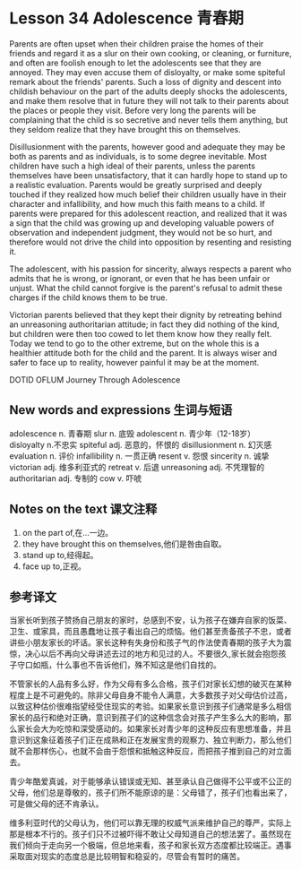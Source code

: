 # Lesson 34 Adolescence 青春期
Parents are often upset when their children praise the homes of their friends and regard it as a slur on their own cooking, or cleaning, or furniture, and often are foolish enough to let the adolescents see that they are annoyed. They may even accuse them of disloyalty, or make some spiteful remark about the friends' parents. Such a loss of dignity and descent into childish behaviour on the part of the adults deeply shocks the adolescents, and make them resolve that in future they will not talk to their parents about the places or people they visit. Before very long the parents will be complaining that the child is so secretive and never tells them anything, but they seldom realize that they have brought this on themselves.

Disillusionment with the parents, however good and adequate they may be both as parents and as individuals, is to some degree inevitable. Most children have such a high ideal of their parents, unless the parents themselves have been unsatisfactory, that it can hardly hope to stand up to a realistic evaluation. Parents would be greatly surprised and deeply touched if they realized how much belief their children usually have in their character and infallibility, and how much this faith means to a child. If parents were prepared for this adolescent reaction, and realized that it was a sign that the child was growing up and developing valuable powers of observation and independent judgment, they would not be so hurt, and therefore would not drive the child into opposition by resenting and resisting it.

The adolescent, with his passion for sincerity, always respects a parent who admits that he is wrong, or ignorant, or even that he has been unfair or unjust. What the child cannot forgive is the parent's refusal to admit these charges if the child knows them to be true.

Victorian parents believed that they kept their dignity by retreating behind an unreasoning authoritarian attitude; in fact they did nothing of the kind, but children were then too cowed to let them know how they really felt. Today we tend to go to the other extreme, but on the whole this is a healthier attitude both for the child and the parent. It is always wiser and safer to face up to reality, however painful it may be at the moment.
	
DOTID OFLUM Journey Through Adolescence

## New words and expressions 生词与短语

adolescence n. 青春期
slur n. 底毁
adolescent n. 青少年（12-18岁）
disloyalty n.不忠实
spiteful adj. 恶意的，怀恨的
disillusionment n. 幻灭感
evaluation n. 评价
infallibility n. 一贯正确
resent v. 怨恨
sincerity n. 诚挚
victorian adj. 维多利亚式的
retreat v. 后退
unreasoning adj. 不凭理智的
authoritarian adj. 专制的
cow v. 吓唬

## Notes on the text 课文注释

1. on the part of,在...一边。
2. they have brought this on themselves,他们是咎由自取。
3. stand up to,经得起。
4. face up to,正视。

## 参考译文

当家长听到孩子赞扬自己朋友的家时，总感到不安，认为孩子在嫌弃自家的饭菜、卫生、或家具，而且愚蠢地让孩子看出自己的烦恼。他们甚至责备孩子不忠，或者讲些小朋友家长的坏话。家长这种有失身份和孩子气的作法使青春期的孩子大为震惊，决心以后不再向父母讲述去过的地方和见过的人。不要很久,家长就会抱怨孩子守口如瓶，什么事也不告诉他们，殊不知这是他们自找的。

不管家长的人品有多么好，作为父母有多么合格，孩子们对家长幻想的破灭在某种程度上是不可避免的。除非父母自身不能令人满意，大多数孩子对父母估价过高，以致这种估价很难指望经受住现实的考验。如果家长意识到孩子们通常是多么相信家长的品行和绝对正确，意识到孩子们的这种信念会对孩子产生多么大的影响，那么家长会大为吃惊和深受感动的。如果家长对青少年的这种反应有思想准备，并且意识到这象征着孩子们正在成熟和正在发展宝贵的观察力、独立判断力，那么他们就不会那样伤心，也就不会由于怨恨和抵触这种反应，而把孩子推到自己的对立面去。

青少年酷爱真诚，对于能够承认错误或无知、甚至承认自己做得不公平或不公正的父母，他们总是尊敬的，孩子们所不能原谅的是：父母错了，孩子们也看出来了，可是做父母的还不肯承认。

维多利亚时代的父母认为，他们可以靠无理的权威气派来维护自己的尊严，实际上那是根本不行的。孩子们只不过被吓得不敢让父母知道自己的想法罢了。虽然现在我们倾向于走向另一个极端，但总地来看，孩子和家长双方态度都比较端正。遇事采取面对现实的态度总是比较明智和稳妥的，尽管会有暂时的痛苦。

